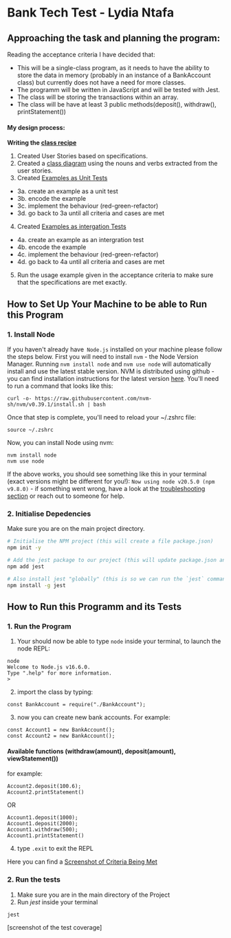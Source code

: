 # Bank Tech Test - Lydia Ntafa

## Approaching the task and planning the program:
Reading the acceptance criteria I have decided that:
* This will be a single-class program, as it needs to have the ability to store the data in memory (probably in an instance of a BankAccount class) but currently does not have a need for more classes.
* The programm will be written in JavaScript and will be tested with Jest.
* The class will be storing the transactions within an array.
* The class will be have at least 3 public methods(deposit(), withdraw(), printStatement())

#### My design process:
**Writing the [class recipe](desingFiles/classRecipe.md)**
1. Created User Stories based on specifications.
2. Created a [class diagram](desingFiles/BankAccountDiagram.png) using the nouns and verbs extracted from the user stories.
3. Created [Examples as Unit Tests](desingFiles/classRecipe.md#examples-as-unit-tests)
- 3a. create an example as a unit test
- 3b. encode the example
- 3c. implement the behaviour (red-green-refactor)
- 3d. go back to 3a until all criteria and cases are met
4. Created [Examples as intergation Tests](desingFiles/classRecipe.md#examples-as-intergation-tests)
- 4a. create an example as an intergration test
- 4b. encode the example
- 4c. implement the behaviour (red-green-refactor)
- 4d. go back to 4a until all criteria and cases are met
5. Run the usage example given in the acceptance criteria to make sure that the specifications are met exactly.

## How to Set Up Your Machine to be able to Run this Program

### 1. Install Node
If you haven't already have` Node.js` installed on your machine please follow the steps below.
First you will need to install `nvm` - the Node Version Manager.
Running `nvm install node` and `nvm use
node` will automatically install and use the latest stable version.
NVM is distributed using github - you can find installation instructions for the latest
version [here](https://github.com/nvm-sh/nvm#installing-and-updating). You'll need to run
a command that looks like this: 
```
curl -o- https://raw.githubusercontent.com/nvm-sh/nvm/v0.39.1/install.sh | bash
```

Once that step is complete, you'll need to reload your ~/.zshrc file:
```
source ~/.zshrc
```

Now, you can install Node using nvm:
```
nvm install node
nvm use node
```

If the above works, you should see something like this in your terminal (exact versions
might be different for you!): `Now using node v20.5.0 (npm v9.8.0)` - if something went
wrong, have a look at the [troubleshooting
section](https://github.com/nvm-sh/nvm#troubleshooting-on-macos) or reach out to someone
for help.


### 2. Initialise Depedencies
Make sure you are on the main project directory.
```bash
# Initialise the NPM project (this will create a file package.json)
npm init -y

# Add the jest package to our project (this will update package.json and package-lock.json)
npm add jest

# Also install jest "globally" (this is so we can run the `jest` command)
npm install -g jest
```

## How to Run this Programm and its Tests 

### 1. Run the Program
1. Your should now be able to type `node` inside your terminal, to launch the node REPL:
```
node
Welcome to Node.js v16.6.0.
Type ".help" for more information.
> 
```
2. import the class by typing:
```
const BankAccount = require("./BankAccount");
```
3. now you can create new bank accounts. For example:
```
const Account1 = new BankAccount();
const Account2 = new BankAccount();
```
#### Available functions (withdraw(amount), deposit(amount), viewStatement())
for example:
```
Account2.deposit(100.6);
Account2.printStatement()
```
OR
```
Account1.deposit(1000);
Account1.deposit(2000);
Account1.withdraw(500);
Account1.printStatement()
```
4. type `.exit` to exit the REPL

Here you can find a [Screenshot of Criteria Being Met](desingFiles/Screenshot-criteria-met.png)


### 2. Run the tests
1. Make sure you are in the main directory of the Project
2. Run *jest* inside your terminal
```
jest
```


[screenshot of the test coverage]